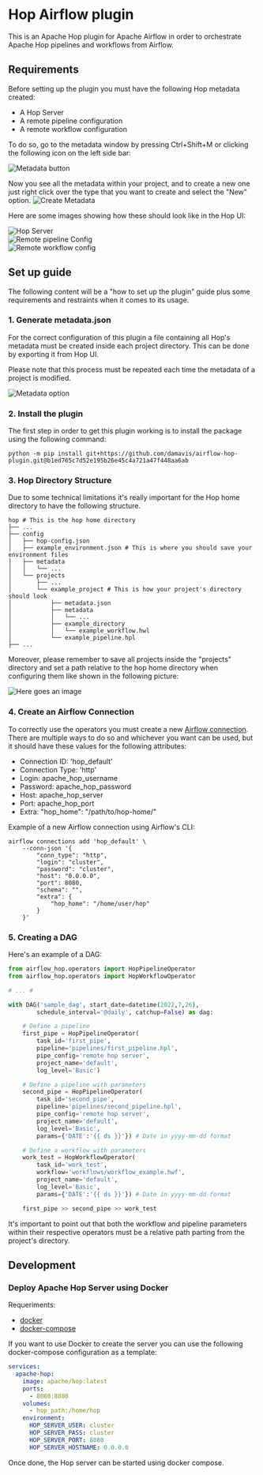 # Hop Airflow plugin

This is an Apache Hop plugin for Apache Airflow in order to orchestrate Apache Hop pipelines and workflows from Airflow.

## Requirements
Before setting up the plugin you must have the following Hop metadata created:
- A Hop Server
- A remote pipeline configuration
- A remote workflow configuration

To do so, go to the metadata window by pressing Ctrl+Shift+M or clicking the following icon on the left side bar:

![Metadata button](images/Metadata_button.png)

Now you see all the metadata within your project, and to create a new one just right click over the type that you want to create and select the "New" option.
![Create Metadata](images/Create_metadata.png)

Here are some images showing how these should look like in the Hop UI:

![Hop Server](images/Hop_server.png) <br>
![Remote pipeline Config](images/Pipeline_Run_config.png) <br>
![Remote workflow config](images/Workflow_Run_config.png) <br>

## Set up guide
The following content will be a "how to set up the plugin" guide plus some requirements and restraints when it comes to its usage.

### 1. Generate metadata.json
For the correct configuration of this plugin a file containing all Hop's metadata must be created inside each project directory. This can be done by exporting it from Hop UI.

Please note that this process must be repeated each time the metadata of a project is modified.

![Metadata option](images/Export_metadata.png)

### 2. Install the plugin
The first step in order to get this plugin working is to install the package using the following command:
```
python -m pip install git+https://github.com/damavis/airflow-hop-plugin.git@b1ed765c7d52e195b26e45c4a721a47f448aa6ab
```

### 3. Hop Directory Structure
Due to some technical limitations it's really important for the Hop home directory to have the following structure.
```
hop # This is the hop home directory
├── ...
├── config
│   ├── hop-config.json
│   ├── example_environment.json # This is where you should save your environment files
│   ├── metadata
│   │   └── ...
│   └── projects
│       ├── ...
│       └── example_project # This is how your project's directory should look
│           ├── metadata.json
│           ├── metadata
│           │   └── ...
│           ├── example_directory
│           │   └── example_workflow.hwl
│           └── example_pipeline.hpl
├── ...
```

Moreover, please remember to save all projects inside the "projects" directory and set a path relative to the hop home directory when configuring them like shown in the following picture:

![Here goes an image](images/project_properties.png)

### 4. Create an Airflow Connection
To correctly use the operators you must create a new [Airflow connection](https://airflow.apache.org/docs/apache-airflow/stable/howto/connection.html). There are multiple ways to do so and whichever you want can be used, but it should have these values for the following attributes:

- Connection ID: 'hop_default'
- Connection Type: 'http'
- Login: apache_hop_username
- Password: apache_hop_password
- Host: apache_hop_server
- Port: apache_hop_port
- Extra: "hop_home": "/path/to/hop-home/"

 Example of a new Airflow connection using Airflow's CLI:
```
airflow connections add 'hop_default' \
    --conn-json '{
        "conn_type": "http",
        "login": "cluster",
        "password": "cluster",
        "host": "0.0.0.0",
        "port": 8080,
        "schema": "",
        "extra": {
            "hop_home": "/home/user/hop"
        }
    }'
```

### 5. Creating a DAG
Here's an example of a DAG:

```python
from airflow_hop.operators import HopPipelineOperator
from airflow_hop.operators import HopWorkflowOperator

# ... #

with DAG('sample_dag', start_date=datetime(2022,7,26),
        schedule_interval='@daily', catchup=False) as dag:

    # Define a pipeline
    first_pipe = HopPipelineOperator(
        task_id='first_pipe',
        pipeline='pipelines/first_pipeline.hpl',
        pipe_config='remote hop server',
        project_name='default',
        log_level='Basic')

    # Define a pipeline with parameters
    second_pipe = HopPipelineOperator(
        task_id='second_pipe',
        pipeline='pipelines/second_pipeline.hpl',
        pipe_config='remote hop server',
        project_name='default',
        log_level='Basic',
        params={'DATE':'{{ ds }}'}) # Date in yyyy-mm-dd format

    # Define a workflow with parameters
    work_test = HopWorkflowOperator(
        task_id='work_test',
        workflow='workflows/workflow_example.hwf',
        project_name='default',
        log_level='Basic',
        params={'DATE':'{{ ds }}'}) # Date in yyyy-mm-dd format

    first_pipe >> second_pipe >> work_test
```

It's important to point out that both the workflow and pipeline parameters within their respective operators must be a relative path parting from the project's directory.

## Development

### Deploy Apache Hop Server using Docker
Requeriments:
- [docker](https://docs.docker.com/engine/install/)
- [docker-compose](https://docs.docker.com/compose/install/)

If you want to use Docker to create the server you can use the following docker-compose configuration as a template:
```yaml
services:
  apache-hop:
    image: apache/hop:latest
    ports:
      - 8080:8080
    volumes:
      - hop_path:/home/hop
    environment:
      HOP_SERVER_USER: cluster
      HOP_SERVER_PASS: cluster
      HOP_SERVER_PORT: 8080
      HOP_SERVER_HOSTNAME: 0.0.0.0
```
Once done, the Hop server can be started using docker compose.
